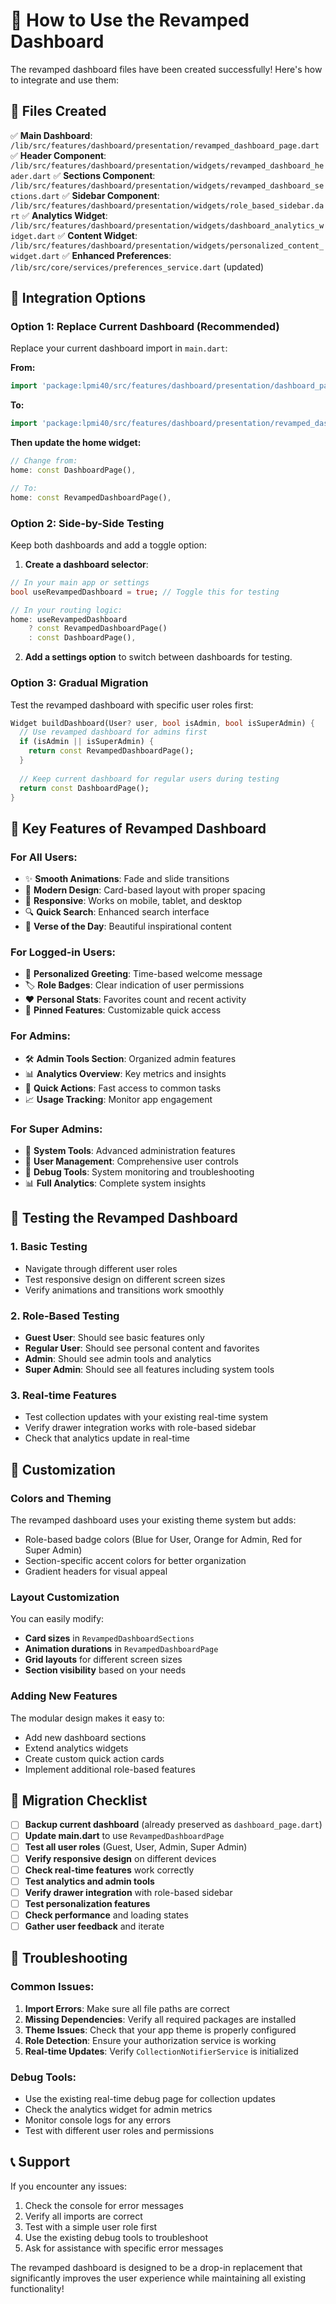 # 🚀 How to Use the Revamped Dashboard

The revamped dashboard files have been created successfully! Here's how to integrate and use them:

## 📁 Files Created

✅ **Main Dashboard**: `/lib/src/features/dashboard/presentation/revamped_dashboard_page.dart`
✅ **Header Component**: `/lib/src/features/dashboard/presentation/widgets/revamped_dashboard_header.dart`
✅ **Sections Component**: `/lib/src/features/dashboard/presentation/widgets/revamped_dashboard_sections.dart`
✅ **Sidebar Component**: `/lib/src/features/dashboard/presentation/widgets/role_based_sidebar.dart`
✅ **Analytics Widget**: `/lib/src/features/dashboard/presentation/widgets/dashboard_analytics_widget.dart`
✅ **Content Widget**: `/lib/src/features/dashboard/presentation/widgets/personalized_content_widget.dart`
✅ **Enhanced Preferences**: `/lib/src/core/services/preferences_service.dart` (updated)

## 🔧 Integration Options

### Option 1: Replace Current Dashboard (Recommended)

Replace your current dashboard import in `main.dart`:

**From:**
```dart
import 'package:lpmi40/src/features/dashboard/presentation/dashboard_page.dart';
```

**To:**
```dart
import 'package:lpmi40/src/features/dashboard/presentation/revamped_dashboard_page.dart';
```

**Then update the home widget:**
```dart
// Change from:
home: const DashboardPage(),

// To:
home: const RevampedDashboardPage(),
```

### Option 2: Side-by-Side Testing

Keep both dashboards and add a toggle option:

1. **Create a dashboard selector**:
```dart
// In your main app or settings
bool useRevampedDashboard = true; // Toggle this for testing

// In your routing logic:
home: useRevampedDashboard 
    ? const RevampedDashboardPage()
    : const DashboardPage(),
```

2. **Add a settings option** to switch between dashboards for testing.

### Option 3: Gradual Migration

Test the revamped dashboard with specific user roles first:

```dart
Widget buildDashboard(User? user, bool isAdmin, bool isSuperAdmin) {
  // Use revamped dashboard for admins first
  if (isAdmin || isSuperAdmin) {
    return const RevampedDashboardPage();
  }
  
  // Keep current dashboard for regular users during testing
  return const DashboardPage();
}
```

## 🎯 Key Features of Revamped Dashboard

### For All Users:
- ✨ **Smooth Animations**: Fade and slide transitions
- 🎨 **Modern Design**: Card-based layout with proper spacing
- 📱 **Responsive**: Works on mobile, tablet, and desktop
- 🔍 **Quick Search**: Enhanced search interface
- 📖 **Verse of the Day**: Beautiful inspirational content

### For Logged-in Users:
- 👤 **Personalized Greeting**: Time-based welcome message
- 🏷️ **Role Badges**: Clear indication of user permissions
- ❤️ **Personal Stats**: Favorites count and recent activity
- 📌 **Pinned Features**: Customizable quick access

### For Admins:
- 🛠️ **Admin Tools Section**: Organized admin features
- 📊 **Analytics Overview**: Key metrics and insights
- 🎯 **Quick Actions**: Fast access to common tasks
- 📈 **Usage Tracking**: Monitor app engagement

### For Super Admins:
- 🔐 **System Tools**: Advanced administration features
- 👥 **User Management**: Comprehensive user controls
- 🐛 **Debug Tools**: System monitoring and troubleshooting
- 📊 **Full Analytics**: Complete system insights

## 🚀 Testing the Revamped Dashboard

### 1. **Basic Testing**
- Navigate through different user roles
- Test responsive design on different screen sizes
- Verify animations and transitions work smoothly

### 2. **Role-Based Testing**
- **Guest User**: Should see basic features only
- **Regular User**: Should see personal content and favorites
- **Admin**: Should see admin tools and analytics
- **Super Admin**: Should see all features including system tools

### 3. **Real-time Features**
- Test collection updates with your existing real-time system
- Verify drawer integration works with role-based sidebar
- Check that analytics update in real-time

## 🎨 Customization

### Colors and Theming
The revamped dashboard uses your existing theme system but adds:
- Role-based badge colors (Blue for User, Orange for Admin, Red for Super Admin)
- Section-specific accent colors for better organization
- Gradient headers for visual appeal

### Layout Customization
You can easily modify:
- **Card sizes** in `RevampedDashboardSections`
- **Animation durations** in `RevampedDashboardPage`
- **Grid layouts** for different screen sizes
- **Section visibility** based on your needs

### Adding New Features
The modular design makes it easy to:
- Add new dashboard sections
- Extend analytics widgets
- Create custom quick action cards
- Implement additional role-based features

## 🔄 Migration Checklist

- [ ] **Backup current dashboard** (already preserved as `dashboard_page.dart`)
- [ ] **Update main.dart** to use `RevampedDashboardPage`
- [ ] **Test all user roles** (Guest, User, Admin, Super Admin)
- [ ] **Verify responsive design** on different devices
- [ ] **Check real-time features** work correctly
- [ ] **Test analytics and admin tools**
- [ ] **Verify drawer integration** with role-based sidebar
- [ ] **Test personalization features**
- [ ] **Check performance** and loading states
- [ ] **Gather user feedback** and iterate

## 🐛 Troubleshooting

### Common Issues:
1. **Import Errors**: Make sure all file paths are correct
2. **Missing Dependencies**: Verify all required packages are installed
3. **Theme Issues**: Check that your app theme is properly configured
4. **Role Detection**: Ensure your authorization service is working
5. **Real-time Updates**: Verify `CollectionNotifierService` is initialized

### Debug Tools:
- Use the existing real-time debug page for collection updates
- Check the analytics widget for admin metrics
- Monitor console logs for any errors
- Test with different user roles and permissions

## 📞 Support

If you encounter any issues:
1. Check the console for error messages
2. Verify all imports are correct
3. Test with a simple user role first
4. Use the existing debug tools to troubleshoot
5. Ask for assistance with specific error messages

The revamped dashboard is designed to be a drop-in replacement that significantly improves the user experience while maintaining all existing functionality!
